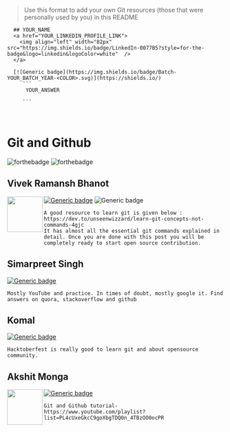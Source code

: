   > Use this format to add your own Git resources (those that were personally used by you) in this README
  ```
    ## YOUR_NAME
    <a href="YOUR_LINKEDIN_PROFILE_LINK">
      <img align="left" width="82px" src="https://img.shields.io/badge/LinkedIn-0077B5?style=for-the-badge&logo=linkedin&logoColor=white"  />
    </a>

    [![Generic badge](https://img.shields.io/badge/Batch-YOUR_BATCH_YEAR-<COLOR>.svg)](https://shields.io/)
       ```
        YOUR_ANSWER

       ```  
  ```
<br />

# Git and Github
![forthebadge](https://img.shields.io/badge/git-%23F05033.svg?style=for-the-badge&logo=git&logoColor=white)
![forthebadge](https://img.shields.io/badge/GitHub-100000?style=for-the-badge&logo=github&logoColor=white)

## Vivek Ramansh Bhanot
<a href="https://www.linkedin.com/in/vivek-ramansh-bhanot/">
  <img align="left" width="82px" src="https://img.shields.io/badge/LinkedIn-0077B5?style=for-the-badge&logo=linkedin&logoColor=white"  />
</a>

[![Generic badge](https://img.shields.io/badge/Year-2nd-<COLOR>.svg)](https://shields.io/)
![Generic badge](https://img.shields.io/badge/R%26D-member-blue)
```
A good resource to learn git is given below :
https://dev.to/unseenwizzard/learn-git-concepts-not-commands-4gjc
It has almost all the essential git commands explained in detail. Once you are done with this post you will be completely ready to start open source contribution.

```

## Simarpreet Singh

[![Generic badge](https://img.shields.io/badge/Year-4th-<COLOR>.svg)](https://shields.io/)
```
Mostly YouTube and practice. In times of doubt, mostly google it. Find answers on quora, stackoverflow and github
```

## Komal

[![Generic badge](https://img.shields.io/badge/Year-4th-<COLOR>.svg)](https://shields.io/)
```
Hacktoberfest is really good to learn git and about opensource community. 
```

## Akshit Monga
<a href="https://www.linkedin.com/in/akshit-monga-74a965173/">
  <img align="left" width="82px" src="https://img.shields.io/badge/LinkedIn-0077B5?style=for-the-badge&logo=linkedin&logoColor=white"  />
</a>

[![Generic badge](https://img.shields.io/badge/Year-3rd-<COLOR>.svg)](https://shields.io/)
```
Git and Github tutorial-
https://www.youtube.com/playlist?list=PL4cUxeGkcC9goXbgTDQ0n_4TBzOO0ocPR
```
<br />
<br />